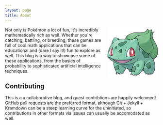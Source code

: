 ```yaml
---
layout: page
title: About
---
```


<img src="/public/img/Bulbasaur.png" alt="Bulbasaur - literally the #1 Pokémon" style="float:right; margin-left:1rem; width:33%;">

Not only is Pokémon a lot of fun, it's incredibly mathematically rich as well. Whether you're catching, battling, or breeding, these games are full of cool math applications that can be educational and (dare I say it!) fun to explore as well. This blog is a way to showcase some of these applications, from the basics of probability to sophisticated artificial intelligence techniques.


## Contributing

This is a a collaborative blog, and guest contribtions are happily welcomed! GitHub pull requests are the preferred format, although Git + Jekyll + Kramdown can be a steep learning curve for the uninitiated, so contributions in other formats via issues can usually be accomodated as well.

